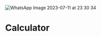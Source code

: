 ![WhatsApp Image 2023-07-11 at 23 30 34](https://github.com/pradeeppatel123/Calculator/assets/111377568/e8a21749-f7fa-46f6-92da-6f9d2bc98f74)
# Calculator
